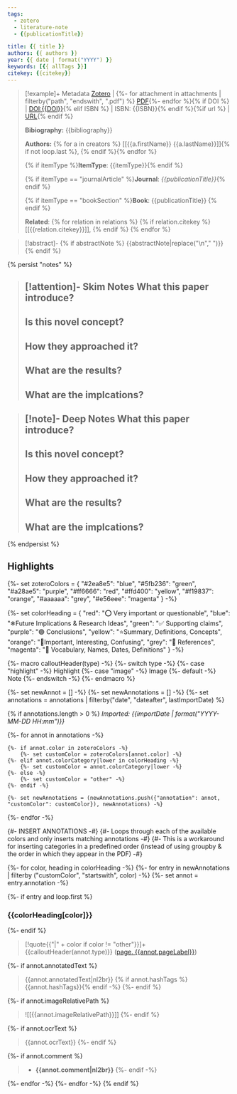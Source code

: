 ```yaml
---
tags:
  - zotero
  - literature-note
  - {{publicationTitle}}

title: {{ title }} 
authors: {{ authors }} 
year: {{ date | format("YYYY") }} 
keywords: [{{ allTags }}]
citekey: {{citekey}}
---
```


> [!example]+ Metadata [Zotero]({{desktopURI}}) | {%- for attachment in attachments | filterby("path", "endswith", ".pdf") %} [PDF](zotero://open-pdf/library/items/{{attachment.itemKey}}){%- endfor %}{% if DOI %} | [DOI:{{DOI}}](http://doi.org/{{DOI}}){% elif ISBN %} | ISBN: {{ISBN}}{% endif %}{%if url %} | [URL]({{url}}){% endif %}
> 
> **Bibiography:** {{bibliography}}
> 
> **Authors:** {% for a in creators %} [[{{a.firstName}} {{a.lastName}}]]{% if not loop.last %}, {% endif %}{% endfor %}
> 
>{% if itemType %}**ItemType**: {{itemType}}{% endif %}  
> 
>{% if itemType == "journalArticle" %}**Journal**: _{{publicationTitle}}_{% endif %}
>
> {% if itemType == "bookSection" %}**Book**: {{publicationTitle}} {% endif %}
> 
> **Related**: {% for relation in relations %} {% if relation.citekey %} [[{{relation.citekey}}]], {% endif %} {% endfor %}


> [!abstract]- 
> {% if abstractNote %} 
> {{abstractNote|replace("\n"," ")}}
> {% endif %}

{% persist "notes" %}

> [!attention]- Skim Notes
> **What this paper introduce?**
>  - 
> 
> **Is this novel concept?**
>  - 
> 
> **How they approached it?**
>  - 
> 
> **What are the results?**
>  - 
> 
> **What are the implcations?**
>  - 

> [!note]- Deep Notes
> **What this paper introduce?**
>  - 
> 
> **Is this novel concept?**
>  - 
> 
> **How they approached it?**
>  - 
> 
> **What are the results?**
>  - 
> 
> **What are the implcations?**
>  - 

{% endpersist %}
## Highlights

{%-
    set zoteroColors = {
	    "#2ea8e5": "blue",
        "#5fb236": "green",
        "#a28ae5": "purple",
        "#ff6666": "red",
        "#ffd400": "yellow",
        "#f19837": "orange",
        "#aaaaaa": "grey",
        "#e56eee": "magenta"
    }
-%}

{%-
   set colorHeading = {
		"red": "⭕ Very important or questionable",
		"blue": "❄Future Implications & Research Ideas",
		"green": "✅ Supporting claims",
		"purple": "🟣 Conclusions",
		"yellow": "⭐Summary, Definitions, Concepts",
		"orange": "🍊Important, Interesting, Confusing",
		"grey": "🔗 References",
		"magenta": "📅 Vocabulary, Names, Dates, Definitions"
   }
-%}

{%- macro calloutHeader(type) -%}
    {%- switch type -%}
        {%- case "highlight" -%}
        Highlight
        {%- case "image" -%}
        Image
        {%- default -%}
        Note
    {%- endswitch -%}
{%- endmacro %}

{%- set newAnnot = [] -%}
{%- set newAnnotations = [] -%}
{%- set annotations = annotations | filterby("date", "dateafter", lastImportDate) %}

{% if annotations.length > 0 %}
*Imported: {{importDate | format("YYYY-MM-DD HH:mm")}}*

{%- for annot in annotations -%}

    {%- if annot.color in zoteroColors -%}
        {%- set customColor = zoteroColors[annot.color] -%}
    {%- elif annot.colorCategory|lower in colorHeading -%}
    	{%- set customColor = annot.colorCategory|lower -%}
    {%- else -%}
	    {%- set customColor = "other" -%}
    {%- endif -%}

    {%- set newAnnotations = (newAnnotations.push({"annotation": annot, "customColor": customColor}), newAnnotations) -%}

{%- endfor -%}

{#- INSERT ANNOTATIONS -#}
{#- Loops through each of the available colors and only inserts matching annotations -#}
{#- This is a workaround for inserting categories in a predefined order (instead of using groupby & the order in which they appear in the PDF) -#}

{%- for color, heading in colorHeading -%}
{%- for entry in newAnnotations | filterby ("customColor", "startswith", color) -%}
{%- set annot = entry.annotation -%}

{%- if entry and loop.first %}

### {{colorHeading[color]}}
{%- endif %}

> [!quote{{"|" + color if color != "other"}}]+ {{calloutHeader(annot.type)}} ([page. {{annot.pageLabel}}](zotero://open-pdf/library/items/{{annot.attachment.itemKey}}?page={{annot.pageLabel}}&annotation={{annot.id}}))

{%- if annot.annotatedText %}
> {{annot.annotatedText|nl2br}} {% if annot.hashTags %}{{annot.hashTags}}{% endif -%}
{%- endif %}

{%- if annot.imageRelativePath %}
> ![[{{annot.imageRelativePath}}]]
{%- endif %}

{%- if annot.ocrText %}
> {{annot.ocrText}}
{%- endif %}

{%- if annot.comment %}
> - **{{annot.comment|nl2br}}**
{%- endif -%}

{%- endfor -%}
{%- endfor -%}
{% endif %}